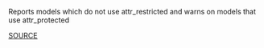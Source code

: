 Reports models which do not use attr_restricted and warns on models that use attr_protected


[SOURCE](https://groups.google.com/d/topic/rubyonrails-security/AFBKNY7VSH8/discussion)